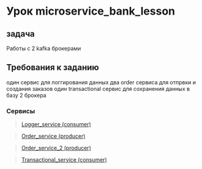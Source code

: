 # Урок microservice_bank_lesson

## задача
Работы с 2 kafka брокерами

## Требования к заданию
один сервис для логгирования данных
два order сервиса для отпрвки и создания заказов
один transactional сервис для сохранения данных в базу
2 брокера



### Сервисы

>[Logger_service (consumer)](https://github.com/AbdulatipA/Kafka_microservice_bank_lesson/tree/main/Logger_service/src/main/java/org/example/logger_service)

>[Order_service (producer)](https://github.com/AbdulatipA/Kafka_microservice_bank_lesson/tree/main/Order_service/src/main/java/org/example/order_service)

>[Order_service_2 (producer)](https://github.com/AbdulatipA/Kafka_microservice_bank_lesson/tree/main/Order_service_2/src/main/java/org/example/order_service_2)

>[Transactional_service (consumer)](https://github.com/AbdulatipA/Kafka_microservice_bank_lesson/tree/main/Transactional_service/src/main/java/org/example/transactional_service)


